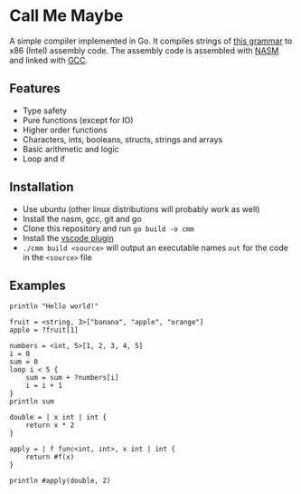 # Call Me Maybe
A simple compiler implemented in Go. 
It compiles strings of [this grammar](documentation/grammar.md) to x86 (Intel) assembly code. 
The assembly code is assembled with [NASM](https://www.nasm.us/) and linked with [GCC](https://gcc.gnu.org/).

## Features

- Type safety
- Pure functions (except for IO)
- Higher order functions
- Characters, ints, booleans, structs, strings and arrays
- Basic arithmetic and logic
- Loop and if

## Installation
- Use ubuntu (other linux distributions will probably work as well)
- Install the nasm, gcc, git and go
- Clone this repository and run `go build -o cmm`
- Install the [vscode plugin](https://marketplace.visualstudio.com/items?itemName=petterdaae.callmemaybe)
- `./cmm build <source>` will output an executable names `out` for the code in the `<source>` file

## Examples

```
println "Hello world!"
```

```
fruit = <string, 3>["banana", "apple", "orange"]
apple = ?fruit[1]
```

```
numbers = <int, 5>[1, 2, 3, 4, 5]
i = 0
sum = 0
loop i < 5 {
    sum = sum + ?numbers[i]
    i = i + 1
}
println sum
```

```
double = | x int | int {
    return x * 2
}

apply = | f func<int, int>, x int | int {
    return #f(x)
}

println #apply(double, 2)
```

